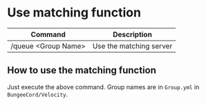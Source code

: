 # Use matching function

| Command              | Description             |
| -------------------- | ----------------------- |
| /queue \<Group Name> | Use the matching server |

## How to use the matching function

Just execute the above command. Group names are in `Group.yml` in `BungeeCord/Velocity`.

##
